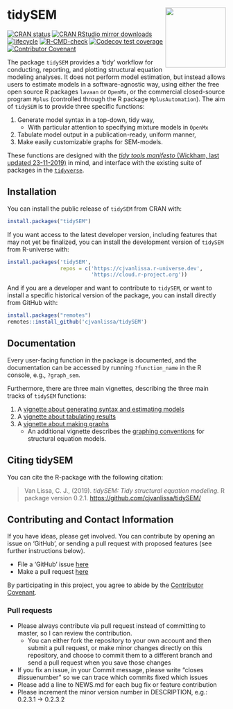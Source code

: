 
<!-- README.md is generated from README.Rmd. Please edit that file -->

# tidySEM <a href='https://github.com/cjvanlissa/tidySEM'><img src='https://github.com/cjvanlissa/tidySEM/raw/master/docs/badge.png' align="right" height="139" /></a>

[![CRAN
status](https://www.r-pkg.org/badges/version/tidySEM)](https://cran.r-project.org/package=tidySEM)
[![CRAN RStudio mirror
downloads](https://cranlogs.r-pkg.org/badges/grand-total/tidySEM?color=blue)](https://r-pkg.org/pkg/tidySEM)
[![lifecycle](https://img.shields.io/badge/lifecycle-maturing-blue.svg)](https://lifecycle.r-lib.org/articles/stages.html#maturing)
[![R-CMD-check](https://github.com/cjvanlissa/tidySEM/actions/workflows/R-CMD-check.yaml/badge.svg)](https://github.com/cjvanlissa/tidySEM/actions/workflows/R-CMD-check.yaml)
[![Codecov test
coverage](https://codecov.io/gh/cjvanlissa/tidySEM/branch/master/graph/badge.svg)](https://app.codecov.io/gh/cjvanlissa/tidySEM?branch=master)
[![Contributor
Covenant](https://img.shields.io/badge/Contributor%20Covenant-v2.0%20adopted-ff69b4.svg)](https://www.contributor-covenant.org/version/2/0/code_of_conduct.html)
<!--[![Code of Merit](https://img.shields.io/badge/Code%20%20of%20Merit-adopted-ff69b4.svg)](https://codeofmerit.org/CODE_OF_CONDUCT.md)-->

The package `tidySEM` provides a ‘tidy’ workflow for conducting,
reporting, and plotting structural equation modeling analyses. It does
not perform model estimation, but instead allows users to estimate
models in a software-agnostic way, using either the free open source R
packages `lavaan` or `OpenMx`, or the commercial closed-source program
`Mplus` (controlled through the R package `MplusAutomation`). The aim of
`tidySEM` is to provide three specific functions:

1.  Generate model syntax in a top-down, tidy way,
    - With particular attention to specifying mixture models in `OpenMx`
2.  Tabulate model output in a publication-ready, uniform manner,
3.  Make easily customizable graphs for SEM-models.

These functions are designed with the [*tidy tools manifesto* (Wickham,
last updated
23-11-2019)](https://tidyverse.tidyverse.org/articles/manifesto.html) in
mind, and interface with the existing suite of packages in the
[`tidyverse`](https://tidyverse.tidyverse.org/).

## Installation

You can install the public release of `tidySEM` from CRAN with:

``` r
install.packages("tidySEM")
```

If you want access to the latest developer version, including features
that may not yet be finalized, you can install the development version
of `tidySEM` from R-universe with:

``` r
install.packages('tidySEM',
                 repos = c('https://cjvanlissa.r-universe.dev',
                           'https://cloud.r-project.org'))
```

And if you are a developer and want to contribute to `tidySEM`, or want
to install a specific historical version of the package, you can install
directly from GitHub with:

``` r
install.packages("remotes")
remotes::install_github('cjvanlissa/tidySEM')
```

## Documentation

Every user-facing function in the package is documented, and the
documentation can be accessed by running `?function_name` in the R
console, e.g., `?graph_sem`.

Furthermore, there are three main vignettes, describing the three main
tracks of `tidySEM` functions:

1.  A [vignette about generating syntax and estimating
    models](https://cjvanlissa.github.io/tidySEM/articles/Generating_syntax.html)
2.  A [vignette about tabulating
    results](https://cjvanlissa.github.io/tidySEM/articles/Tabulating_results.html)
3.  A [vignette about making
    graphs](https://cjvanlissa.github.io/tidySEM/articles/Plotting_graphs.html)
    - An additional vignette describes the [graphing
      conventions](https://cjvanlissa.github.io/tidySEM/articles/sem_graph.html)
      for structural equation models.

## Citing tidySEM

You can cite the R-package with the following citation:

> Van Lissa, C. J., (2019). *tidySEM: Tidy structural equation
> modeling.* R package version 0.2.1.
> <https://github.com/cjvanlissa/tidySEM/>

## Contributing and Contact Information

If you have ideas, please get involved. You can contribute by opening an
issue on ‘GitHub’, or sending a pull request with proposed features (see
further instructions below).

- File a ‘GitHub’ issue [here](https://github.com/cjvanlissa/tidySEM)
- Make a pull request
  [here](https://github.com/cjvanlissa/tidySEM/pulls)

By participating in this project, you agree to abide by the [Contributor
Covenant](https://www.contributor-covenant.org/version/2/0/code_of_conduct.html).

### Pull requests

- Please always contribute via pull request instead of committing to
  master, so I can review the contribution.
  - You can either fork the repository to your own account and then
    submit a pull request, or make minor changes directly on this
    repository, and choose to commit them to a different branch and send
    a pull request when you save those changes
- If you fix an issue, in your Commit message, please write “closes
  \#issuenumber” so we can trace which commits fixed which issues
- Please add a line to NEWS.md for each bug fix or feature contribution
- Please increment the minor version number in DESCRIPTION, e.g.:
  0.2.3.1 -\> 0.2.3.2
